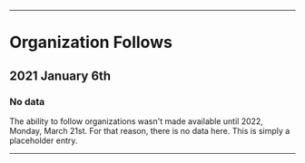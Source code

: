 
***

# Organization Follows

## 2021 January 6th

### No data

The ability to follow organizations wasn't made available until 2022, Monday, March 21st. For that reason, there is no data here. This is simply a placeholder entry.

***
